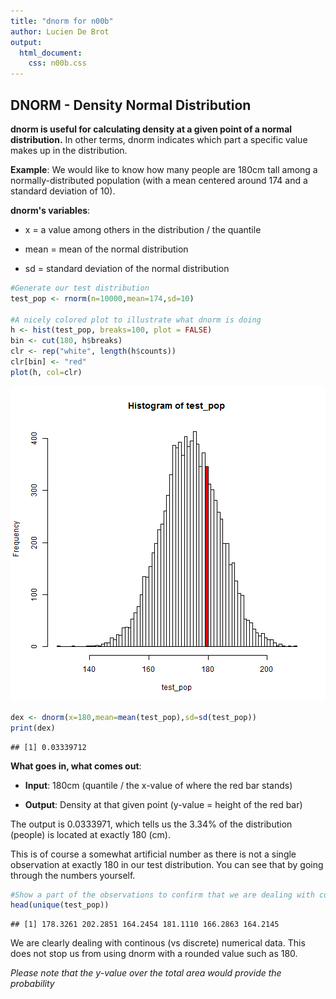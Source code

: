 ```yaml
---
title: "dnorm for n00b"
author: Lucien De Brot
output:
  html_document:
    css: n00b.css
---
```


## DNORM - Density Normal Distribution

**dnorm is useful for calculating density at a given point of a normal distribution.** In other terms, dnorm indicates which part a specific value makes up in the distribution.

**Example**:
We would like to know how many people are 180cm tall among a normally-distributed population (with a mean centered around 174 and a standard deviation of 10).

**dnorm's variables**:

* x = a value among others in the distribution / the quantile

* mean = mean of the normal distribution

* sd = standard deviation of the normal distribution


```r
#Generate our test distribution
test_pop <- rnorm(n=10000,mean=174,sd=10)

#A nicely colored plot to illustrate what dnorm is doing
h <- hist(test_pop, breaks=100, plot = FALSE)
bin <- cut(180, h$breaks)
clr <- rep("white", length(h$counts))
clr[bin] <- "red"
plot(h, col=clr)
```

![plot of chunk dnorm_plot](figure/dnorm_plot-1.png)

```r
dex <- dnorm(x=180,mean=mean(test_pop),sd=sd(test_pop))
print(dex)
```

```
## [1] 0.03339712
```

**What goes in, what comes out**:

* **Input**: 180cm (quantile / the x-value of where the red bar stands)

* **Output**: Density at that given point (y-value = height of the red bar)

The output is 0.0333971, which tells us the 3.34% of the distribution (people) is located at exactly 180 (cm).

This is of course a somewhat artificial number as there is not a single observation at exactly 180 in our test distribution. You can see that by going through the numbers yourself.


```r
#Show a part of the observations to confirm that we are dealing with continuous data
head(unique(test_pop))
```

```
## [1] 178.3261 202.2851 164.2454 181.1110 166.2863 164.2145
```

We are clearly dealing with continous (vs discrete) numerical data. This does not stop us from using dnorm with a rounded value such as 180.

*Please note that the y-value over the total area would provide the probability*

